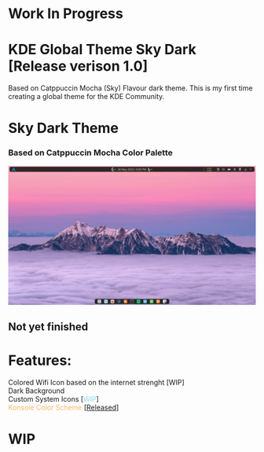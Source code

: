 # Work In Progress
# KDE Global Theme Sky Dark [Release verison 1.0]
Based on  Catppuccin Mocha (Sky) Flavour dark theme. This is my first time creating a global theme for the KDE Community. 

# Sky Dark Theme

### Based on Catppuccin Mocha Color Palette
![alt text](https://github.com/Jayy-Dev/Global-Theme-Sky-Dark/blob/main/Sky-Dark/contents/previews/Screenshot_20230530_180539.png?raw=true)
## Not yet finished
# Features:
Colored Wifi Icon based on the internet strenght [WIP]
\
Dark Background
\
Custom System Icons [<span style="color: #89dceb;">WIP</span>]
\
<span style="color: #fab867;">Konsole Color Scheme</span> [<a href="https://github.com/Jayy-Dev/Konsole-Sky-Dark">Released</a>]

# WIP
